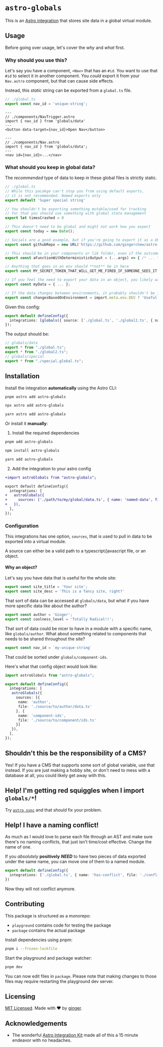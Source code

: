 # `astro-globals`

This is an [Astro integration](https://docs.astro.build/en/guides/integrations-guide/) that stores site data in a global virtual module.

## Usage

Before going over usage, let's cover the *why* and *what* first.

### Why should you use this?

Let's say you have a component, `<Nav>` that has an `#id`. You want to use that `#id` to select it in another component. You _could_ export it from your `Nav.astro` component, but that can cause side effects.

Instead, this *static* string can be exported from a `global.ts` file.

```ts
// ./global.ts
export const nav_id = 'unique-string';
```

```astro
---
// ./components/NavTrigger.astro
import { nav_id } from 'globals/data'
---
<button data-target={nav_id}>Open Nav</button>
```

```astro
---
// ./components/Nav.astro
import { nav_id } from 'globals/data';
---
<nav id={nav_id}>...</nav>
```

### What should you keep in global data?

The *recommended* type of data to keep in these global files is strictly static.

```ts
// ./global.ts
// While this pacakge can't stop you from using default exports, 
// it is not recommended. Named exports only
export default 'Super special string'

// You shouldn't be exporting something mutable/used for tracking
// for that you should use something with global state management
export let timesCrashed = 0

// This doesn't need to be global and might not work how you expect
export const today = new Date();

// Socials are a good example, but if you're going to export it as a URL, you should add that to the name
export const githubRepo = new URL('https://github.com/gingerchew/astro-globals');

// This should be in your components or lib folder, even if the outcome will be the same for the same arguments
export const aFunctionWithDeterministicOutput = (...args) => { /* ... */ }

// Anything that goes in an env should **not** be in here
export const MY_SECRET_TOKEN_THAT_WILL_GET_ME_FIRED_IF_SOMEONE_SEES_IT = '...';

// If you feel the need to export your data in an object, you likely want to use the object config type instead
export const myData = { ... };

// If the data changes between environments, it probably shouldn't be in a global virtual module
export const changesBasedOnEnvironment = import.meta.env.DEV ? 'Useful debugging data' : '';
```

Given this config:

```ts
export default defineConfig({
  integrations: [globals({ source: ['./global.ts', './global2.ts', { name: 'special', file: './special.global.ts' }]})]
});
```

The output should be:

```ts
// globals/data
export * from "./global.ts";
export * from "./global2.ts";
// globals/special
export * from "./special.global.ts";
```

## Installation

Install the integration **automatically** using the Astro CLI:

```bash
pnpm astro add astro-globals
```

```bash
npx astro add astro-globals
```

```bash
yarn astro add astro-globals
```

Or install it **manually**:

1. Install the required dependencies

```bash
pnpm add astro-globals
```

```bash
npm install astro-globals
```

```bash
yarn add astro-globals
```

2. Add the integration to your astro config

```diff
+import astroGlobals from "astro-globals";

export default defineConfig({
  integrations: [
+   astroGlobals({
+     sources: ['./path/to/my/global/data.ts', { name: 'named-data', file: './path/to/my/other/named-data.ts' }]
+   }),
  ],
});
```

### Configuration

This integrations has one option, `sources`, that is used to pull in data to be exported into a virtual module.

A source can either be a valid path to a typescript/javascript file, or an object.

#### Why an object?

Let's say you have data that is useful for the whole site:

```ts
export const site_title = 'Your site';
export const site_desc = 'This is a fancy site, right?'
```

That sort of data can be accessed at `globals/data`, but what if you have more specific data like about the author?

```ts
export const author = 'Ginger';
export const coolness_level = 'Totally Radical!!';
```

That sort of data could be nicer to have in a module with a specific name, like `globals/author`. What about something related to components that needs to be shared throughout the site?

```ts
export const nav_id = `my-unique-string`
```

That could be sorted under `globals/component-ids`.

Here's what that config object would look like:

```ts
import astroGlobals from "astro-globals";

export default defineConfig({
  integrations: [
   astroGlobals({
     sources: [{
      name: 'author',
      file: './source/to/author/data.ts'
     }, {
      name: 'component-ids',
      file: './source/to/component/ids.ts'
     }]
   }),
  ],
});
```

## Shouldn't this be the responsibility of a CMS?

Yes! If you have a CMS that supports some sort of global variable, use that instead. If you are just making a hobby site, or don't need to mess with a database at all, you could likely get away with this.

## Help! I'm getting red squiggles when I import `globals/*`!

Try [`astro sync`](https://docs.astro.build/en/reference/cli-reference/#astro-sync) and that *should* fix your problem.

## Help! I have a naming conflict!

As much as I would love to parse each file through an AST and make sure there's no naming conflicts, that just isn't time/cost effective. Change the name of one.

If you *absolutely* __positively__ ***NEED*** to have two pieces of data exported under the same name, you can move one of them to a named module.

```ts
export default defineConfig({
  integrations: ['./global.ts', { name: 'has-conflict', file: './conflict.ts' }]
})
```

Now they will not conflict anymore.


## Contributing

This package is structured as a monorepo:

- `playground` contains code for testing the package
- `package` contains the actual package

Install dependencies using pnpm: 

```bash
pnpm i --frozen-lockfile
```

Start the playground and package watcher:

```bash
pnpm dev
```

You can now edit files in `package`. Please note that making changes to those files may require restarting the playground dev server.

## Licensing

[MIT Licensed](https://github.com/gingerchew/astro-globals/blob/main/LICENSE). Made with ❤️ by [ginger](https://github.com/gingerchew/astro-globals).

## Acknowledgements

- The wonderful [Astro Integration Kit](https://astro-integration-kit.netlify.app/) made all of this a 15 minute endeavor with no headaches.
